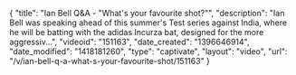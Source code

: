 {
    "title": "Ian Bell Q&A - \"What's your favourite shot?\"",
    "description": "Ian Bell was speaking ahead of this summer's Test series against India, where he will be batting with the adidas Incurza bat, designed for the more aggressiv...",
    "videoid": "151163",
    "date_created": "1396646914",
    "date_modified": "1418181260",
    "type": "captivate",
    "layout": "video",
    "url": "\/v\/ian-bell-q-a-what-s-your-favourite-shot\/151163"
}